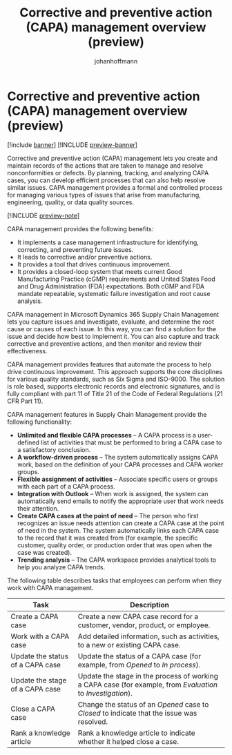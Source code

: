 ﻿---
title: Corrective and preventive action (CAPA) management overview (preview)
description: Learn how you can use corrective and preventive action (CAPA) management to create and maintain records of the corrective or preventive actions taken to manage and resolve nonconformities or defects involving products.
author: johanhoffmann
ms.author: johanho
ms.reviewer: kamaybac
ms.search.form:
ms.topic: how-to
ms.date: 04/25/2025
ms.custom: 
  - bap-template
---

# Corrective and preventive action (CAPA) management overview (preview)

[!include [banner](../../includes/banner.md)]
[!INCLUDE [preview-banner](~/../shared-content/shared/preview-includes/preview-banner.md)]
<!-- KFM: Preview until 10.0.45 GA -->

Corrective and preventive action (CAPA) management lets you create and maintain records of the actions that are taken to manage and resolve nonconformities or defects. By planning, tracking, and analyzing CAPA cases, you can develop efficient processes that can also help resolve similar issues. CAPA management provides a formal and controlled process for managing various types of issues that arise from manufacturing, engineering, quality, or data quality sources.

[!INCLUDE [preview-note](~/../shared-content/shared/preview-includes/preview-note-d365.md)]

CAPA management provides the following benefits:

- It implements a case management infrastructure for identifying, correcting, and preventing future issues.
- It leads to corrective and/or preventive actions.
- It provides a tool that drives continuous improvement.
- It provides a closed-loop system that meets current Good Manufacturing Practice (cGMP) requirements and United States Food and Drug Administration (FDA) expectations. Both cGMP and FDA mandate repeatable, systematic failure investigation and root cause analysis.

CAPA management in Microsoft Dynamics 365 Supply Chain Management lets you capture issues and investigate, evaluate, and determine the root cause or causes of each issue. In this way, you can find a solution for the issue and decide how best to implement it. You can also capture and track corrective and preventive actions, and then monitor and review their effectiveness.

CAPA management provides features that automate the process to help drive continuous improvement. This approach supports the core disciplines for various quality standards, such as Six Sigma and ISO-9000. The solution is role based, supports electronic records and electronic signatures, and is fully compliant with part 11 of Title 21 of the Code of Federal Regulations (21 CFR Part 11).

CAPA management features in Supply Chain Management provide the following functionality:

- **Unlimited and flexible CAPA processes** – A CAPA process is a user-defined list of activities that must be performed to bring a CAPA case to a satisfactory conclusion.
- **A workflow-driven process** – The system automatically assigns CAPA work, based on the definition of your CAPA processes and CAPA worker groups.
- **Flexible assignment of activities** – Associate specific users or groups with each part of a CAPA process.
- **Integration with Outlook** – When work is assigned, the system can automatically send emails to notify the appropriate user that work needs their attention.
- **Create CAPA cases at the point of need** – The person who first recognizes an issue needs attention can create a CAPA case at the point of need in the system. The system automatically links each CAPA case to the record that it was created from (for example, the specific customer, quality order, or production order that was open when the case was created).
- **Trending analysis** – The CAPA workspace provides analytical tools to help you analyze CAPA trends.

The following table describes tasks that employees can perform when they work with CAPA management.

| Task | Description |
|---|---|
| Create a CAPA case | Create a new CAPA case record for a customer, vendor, product, or employee. |
| Work with a CAPA case | Add detailed information, such as activities, to a new or existing CAPA case. |
| Update the status of a CAPA case | Update the status of a CAPA case (for example, from *Opened* to *In process*). |
| Update the stage of a CAPA case | Update the stage in the process of working a CAPA case (for example, from *Evaluation* to *Investigation*). |
| Close a CAPA case | Change the status of an *Opened* case to *Closed* to indicate that the issue was resolved. |
| Rank a knowledge article | Rank a knowledge article to indicate whether it helped close a case. |
